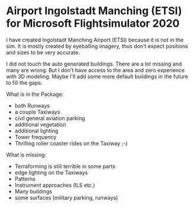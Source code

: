 # Airport Ingolstadt Manching (ETSI) for Microsoft Flightsimulator 2020

I have created Ingolstadt Manching Airport (ETSI) because it is not in the sim. It is mostly created by eyeballing imagery, thus don't expect positions and sizes to be very accurate.

I did not touch the auto generated buildings. There are a lot missing and many are wrong. But I don't have access to the area and zero experience with 3D modeling. Maybe I'll add some more default buildings in the future to fill the gaps.

What is in the Package:
- both Runways
- a couple Taxiways
- civil general aviation parking
- additional vegetation
- additional lighting
- Tower frequency
- Thrilling roller coaster rides on the Taxiway ;-)

What is missing:
- Terraforming is still terrible in some parts
- edge lighting on the Taxiways
- Patterns
- Instrument approaches (ILS etc.)
- Many buildings
- some surfaces (military parking, runways)
